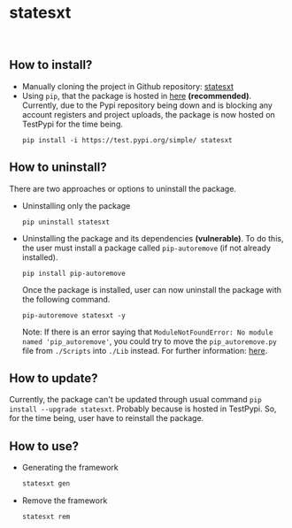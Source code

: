 # statesxt


<br/>

## How to install?

- Manually cloning the project in Github repository: [statesxt](https://github.com/jsonnnnn/statesxt)
- Using `pip`, that the package is hosted in [here](https://test.pypi.org/project/statesxt/) <b>(recommended)</b>. 
  Currently, due to the Pypi repository being down and is blocking any account registers and project uploads, the package is now hosted on TestPypi for the time being.
  ```
  pip install -i https://test.pypi.org/simple/ statesxt
  ```

## How to uninstall?
There are two approaches or options to uninstall the package.
- Uninstalling only the package
  ```
  pip uninstall statesxt
  ```
- Uninstalling the package and its dependencies <b>(vulnerable)</b>.
  To do this, the user must install a package called `pip-autoremove` (if not already installed).
  ```
  pip install pip-autoremove
  ```
  Once the package is installed, user can now uninstall the package with the following command.
  ```
  pip-autoremove statesxt -y
  ```
  Note: If there is an error saying that `ModuleNotFoundError: No module named 'pip_autoremove'`, you could try to move the `pip_autoremove.py` file from `./Scripts` into `./Lib` instead. For further information: [here](https://stackoverflow.com/questions/74523001/modulenotfounderror-when-trying-to-use-pip-autoremove).

## How to update?

Currently, the package can't be updated through usual command `pip install --upgrade statesxt`. Probably because is hosted in TestPypi.
So, for the time being, user have to reinstall the package.

## How to use?

- Generating the framework
  ```bash
  statesxt gen
  ```
- Remove the framework
  ```
  statesxt rem
  ```
